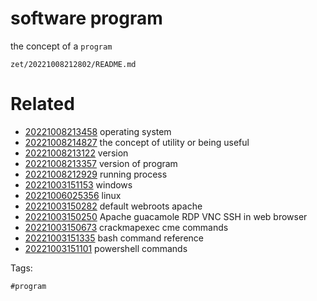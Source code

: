 # software program

the concept of a `program`

` zet/20221008212802/README.md `

# Related

- [20221008213458](/zet/20221008213458/README.md) operating system
- [20221008214827](/zet/20221008214827/README.md) the concept of utility or being useful
- [20221008213122](/zet/20221008213122/README.md) version
- [20221008213357](/zet/20221008213357/README.md) version of program
- [20221008212929](/zet/20221008212929/README.md) running process
- [20221003151153](/zet/20221003151153/README.md) windows
- [20221006025356](/zet/20221006025356/README.md) linux
- [20221003150282](/zet/20221003150282/README.md) default webroots apache
- [20221003150250](/zet/20221003150250/README.md) Apache guacamole RDP VNC SSH in web browser
- [20221003150673](/zet/20221003150673/README.md) crackmapexec cme commands
- [20221003151335](/zet/20221003151335/README.md) bash command reference
- [20221003151101](/zet/20221003151101/README.md) powershell commands

Tags:

    #program
